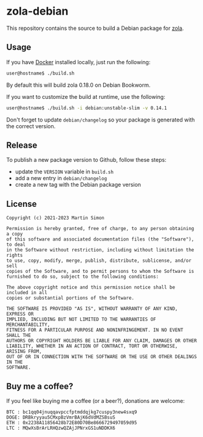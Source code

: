# zola-debian

This repository contains the source to build a Debian package for [zola](https://github.com/getzola/zola).

## Usage

If you have [Docker](https://www.docker.com/) installed locally, just run the following:

```bash
user@hostname$ ./build.sh
```
By default this will build zola 0.18.0 on Debian Bookworm.

If you want to customize the build at runtime, use the following:

```bash
user@hostname$ ./build.sh -i debian:unstable-slim -v 0.14.1
```
Don't forget to update `debian/changelog` so your package is generated with the correct version.

## Release

To publish a new package version to Github, follow these steps:
  * update the `VERSION` variable in `build.sh`
  * add a new entry in `debian/changelog`
  * create a new tag with the Debian package version

## License

```
Copyright (c) 2021-2023 Martin Simon

Permission is hereby granted, free of charge, to any person obtaining a copy
of this software and associated documentation files (the "Software"), to deal
in the Software without restriction, including without limitation the rights
to use, copy, modify, merge, publish, distribute, sublicense, and/or sell
copies of the Software, and to permit persons to whom the Software is
furnished to do so, subject to the following conditions:

The above copyright notice and this permission notice shall be included in all
copies or substantial portions of the Software.

THE SOFTWARE IS PROVIDED "AS IS", WITHOUT WARRANTY OF ANY KIND, EXPRESS OR
IMPLIED, INCLUDING BUT NOT LIMITED TO THE WARRANTIES OF MERCHANTABILITY,
FITNESS FOR A PARTICULAR PURPOSE AND NONINFRINGEMENT. IN NO EVENT SHALL THE
AUTHORS OR COPYRIGHT HOLDERS BE LIABLE FOR ANY CLAIM, DAMAGES OR OTHER
LIABILITY, WHETHER IN AN ACTION OF CONTRACT, TORT OR OTHERWISE, ARISING FROM,
OUT OF OR IN CONNECTION WITH THE SOFTWARE OR THE USE OR OTHER DEALINGS IN THE
SOFTWARE.
```

## Buy me a coffee?

If you feel like buying me a coffee (or a beer?), donations are welcome:

```
BTC : bc1qq04jnuqqavpccfptmddqjkg7cuspy3new4sxq9
DOGE: DRBkryyau5CMxpBzVmrBAjK6dVdMZSBsuS
ETH : 0x2238A11856428b72E80D70Be8666729497059d95
LTC : MQwXsBrArLRHQzwQZAjJPNrxGS1uNDDKX6
```
